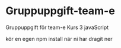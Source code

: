 # Gruppuppgift-team-e
Gruppuppgift för team-e Kurs 3 javaScript

kör en egen npm install när ni har dragit ner
